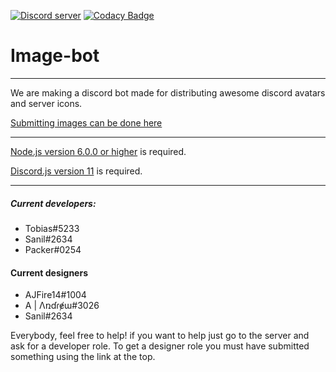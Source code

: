 
<a href="https://discord.gg/YCp4p8r"><img src="https://discordapp.com/api/guilds/281063784569765889/embed.png" alt="Discord server" /></a> [![Codacy Badge](https://api.codacy.com/project/badge/Grade/c4b95adc3aa84e2a88748524e8586772)](https://www.codacy.com/app/TobiasFeld22/Image-bot?utm_source=github.com&amp;utm_medium=referral&amp;utm_content=TobiasFeld22/Image-bot&amp;utm_campaign=Badge_Grade)

# Image-bot
***

We are making a discord bot made for distributing awesome discord avatars and server icons.

[Submitting images can be done here](https://docs.google.com/forms/d/e/1FAIpQLSfzSHE5TaXGg6Fd5HyrNcw6lNzi-ZdrXxV1r7kU-4WrIPX8MA/viewform)

***
[Node.js version 6.0.0 or higher](https://nodejs.org/en/) is required.

[Discord.js version 11](https://github.com/hydrabolt/discord.js) is required.
***

##### Current developers:
- Tobias#5233
- Sanil#2634
- Packer#0254



#### Current designers
- AJFire14#1004
- A | Λռɗɾɇɯ#3026
- Sanil#2634

Everybody, feel free to help! if you want to help just go to the server and ask for a developer role.
To get a designer role you must have submitted something using the link at the top.
